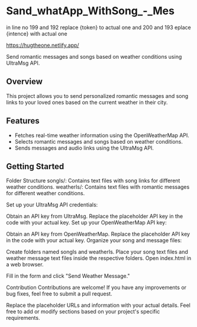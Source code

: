 # Sand_whatApp_WithSong_-_Mes

in line no 199 and 192 replace {token} to actual one
and 200 and 193 eplace {intence} with actual one

https://hugtheone.netlify.app/


Send romantic messages and songs based on weather conditions using UltraMsg API.

## Overview

This project allows you to send personalized romantic messages and song links to your loved ones based on the current weather in their city.

## Features

- Fetches real-time weather information using the OpenWeatherMap API.
- Selects romantic messages and songs based on weather conditions.
- Sends messages and audio links using the UltraMsg API.

## Getting Started


Folder Structure
songIs/: Contains text files with song links for different weather conditions.
weatherIs/: Contains text files with romantic messages for different weather conditions.

Set up your UltraMsg API credentials:

Obtain an API key from UltraMsg.
Replace the placeholder API key in the code with your actual key.
Set up your OpenWeatherMap API key:

Obtain an API key from OpenWeatherMap.
Replace the placeholder API key in the code with your actual key.
Organize your song and message files:

Create folders named songIs and weatherIs.
Place your song text files and weather message text files inside the respective folders.
Open index.html in a web browser.

Fill in the form and click "Send Weather Message."


Contribution
Contributions are welcome! If you have any improvements or bug fixes, feel free to submit a pull request.


Replace the placeholder URLs and information with your actual details. Feel free to add or modify sections based on your project's specific requirements.

